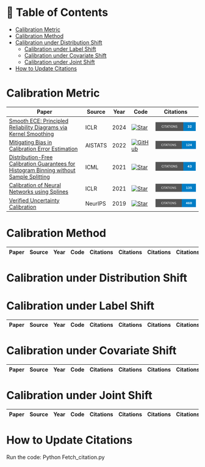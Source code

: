 # 📕 Table of Contents
- [Calibration Metric](#calibration-metric)
- [Calibration Method](#calibration-method)
- [Calibration under Distribution Shift](#calibration-under-distribution-shift)
  - [Calibration under Label Shift](#calibration-under-label-shift)
  - [Calibration under Covariate Shift](#calibration-under-covariate-shift)
  - [Calibration under Joint Shift](#calibration-under-joint-shift)
- [How to Update Citations](#How-to-Update-Citations)

# Calibration Metric
| Paper | Source | Year| Code| Citations |
|-------|-------|-------|-------|:--:|
|[Smooth ECE: Principled Reliability Diagrams via Kernel Smoothing](https://arxiv.org/abs/2309.12236)|ICLR|2024|[![Star](https://img.shields.io/github/stars/apple/ml-calibration.svg?style=social&label=Star)](https://github.com/apple/ml-calibration)| ![Citations](badges/Smooth_ECE__Principled_Reliability_Diagrams_via_Kernel_Smoothing.svg) |
|[Mitigating Bias in Calibration Error Estimation](https://proceedings.mlr.press/v151/roelofs22a.html)|AISTATS|2022|[![GitHub](https://img.shields.io/badge/GitHub-Repository-blue?style=for-the-badge&logo=github)](https://github.com/google-research/google-research/tree/master/caltrain)| ![Citations](badges/Mitigating_Bias_in_Calibration_Error_Estimation.svg) |
|[Distribution-Free Calibration Guarantees for Histogram Binning without Sample Splitting](https://proceedings.mlr.press/v139/gupta21b.html)|ICML|2021|[![Star](https://img.shields.io/github/stars/aigen/df-posthoc-calibration.svg?style=social&label=Star)](https://github.com/aigen/df-posthoc-calibration)| ![Citations](badges/Distribution-Free_Calibration_Guarantees_for_Histogram_Binning_without_Sample_Splitting.svg) |
|[Calibration of Neural Networks using Splines](https://arxiv.org/abs/2006.12800)|ICLR|2021|[![Star](https://img.shields.io/github/stars/kartikgupta-at-anu/spline-calibration.svg?style=social&label=Star)](https://github.com/kartikgupta-at-anu/spline-calibration)| ![Citations](badges/Calibration_of_Neural_Networks_using_Splines.svg) | 
|[Verified Uncertainty Calibration](https://proceedings.neurips.cc/paper/2019/hash/f8c0c968632845cd133308b1a494967f-Abstract.html)|NeurIPS|2019|[![Star](https://img.shields.io/github/stars/p-lambda/verified_calibration.svg?style=social&label=Star)](https://github.com/p-lambda/verified_calibration)| ![Citations](badges/Verified_Uncertainty_Calibration.svg) | 


# Calibration Method
| Paper | Source | Year| Code| Citations | Citations | Citations | Citations |
|-------|-------|-------|-------|:--:|:--:|:--:|:--:|


# Calibration under Distribution Shift

# Calibration under Label Shift
| Paper | Source | Year| Code| Citations | Citations | Citations | Citations |
|-------|-------|-------|-------|:--:|:--:|:--:|:--:|

# Calibration under Covariate Shift
| Paper | Source | Year| Code| Citations | Citations | Citations | Citations |
|-------|-------|-------|-------|:--:|:--:|:--:|:--:|

# Calibration under Joint Shift
| Paper | Source | Year| Code| Citations | Citations | Citations | Citations |
|-------|-------|-------|-------|:--:|:--:|:--:|:--:|

# How to Update Citations
Run the code:
    Python Fetch_citation.py
